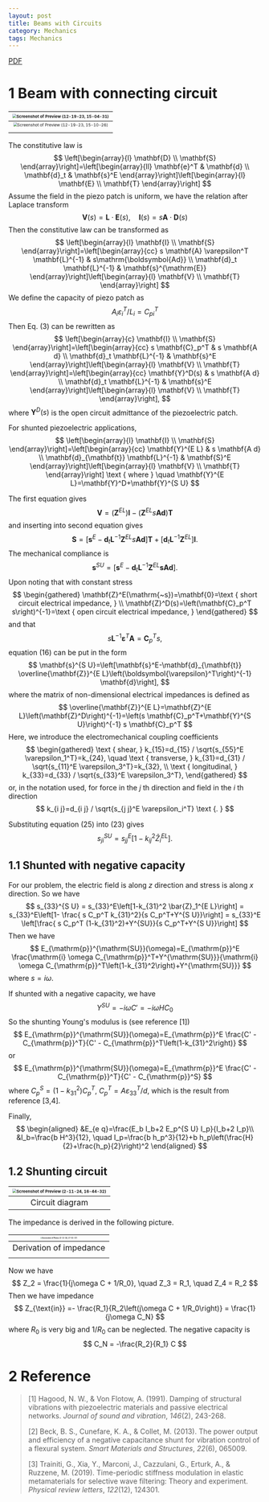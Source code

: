 ```yaml
---
layout: post
title: Beams with Circuits
category: Mechanics
tags: Mechanics
---
```


<a href="/assets/notes/2024-10-13-Beams with Circuit.pdf">PDF</a>

# 1 Beam with connecting circuit

| <img src="file:///Users/wang/Documents/record/docs/Non-Hermitian/assets/Screenshot of Preview (12-19-23, 15-04-31).png" alt="Screenshot of Preview (12-19-23, 15-04-31)" style="zoom:50%;" /> |
| :----------------------------------------------------------: |
| <img src="file:///Users/wang/Documents/record/docs/Non-Hermitian/assets/Screenshot of Preview (12-19-23, 15-10-26).png" alt="Screenshot of Preview (12-19-23, 15-10-26)" style="zoom:50%;" /> |
|                                                              |

The constitutive law is
$$
\left[\begin{array}{l}
\mathbf{D} \\
\mathbf{S}
\end{array}\right]=\left[\begin{array}{ll}
\mathbf{e}^T & \mathbf{d} \\
\mathbf{d}_t & \mathbf{s}^E
\end{array}\right]\left[\begin{array}{l}
\mathbf{E} \\
\mathbf{T}
\end{array}\right]
$$
Assume the field in the piezo patch is uniform, we have the relation after Laplace transform
$$
\mathbf{V}(s)=\mathbf{L} \cdot \mathbf{E}(s), \quad \mathbf{I}(s)=s \mathbf{A} \cdot \mathbf{D}(s)
$$
Then the constitutive law can be transformed as
$$
\left[\begin{array}{l}
\mathbf{I} \\
\mathbf{S}
\end{array}\right]=\left[\begin{array}{cc}
s \mathbf{A} \varepsilon^T \mathbf{L}^{-1} & s\mathrm{\boldsymbol{Ad}} \\
\mathbf{d}_t \mathbf{L}^{-1} & \mathbf{s}^{\mathrm{E}}
\end{array}\right]\left[\begin{array}{l}
\mathbf{V} \\
\mathbf{T}
\end{array}\right]
$$
We define the capacity of piezo patch as
$$
A_i \varepsilon_i^T / L_i=C_{p i}^T
$$
Then Eq. (3) can be rewritten as
$$
\left[\begin{array}{c}
\mathbf{I} \\
\mathbf{S}
\end{array}\right]=\left[\begin{array}{cc}
s \mathbf{C}_p^T & s \mathbf{A d} \\
\mathbf{d}_t \mathbf{L}^{-1} & \mathbf{s}^E
\end{array}\right]\left[\begin{array}{l}
\mathbf{V} \\
\mathbf{T}
\end{array}\right]=\left[\begin{array}{cc}
\mathbf{Y}^D(s) & s \mathbf{A d} \\
\mathbf{d}_t \mathbf{L}^{-1} & \mathbf{s}^E
\end{array}\right]\left[\begin{array}{l}
\mathbf{V} \\
\mathbf{T}
\end{array}\right],
$$
where $\mathbf{Y}^D(s)$ is the open circuit admittance of the piezoelectric patch.

For shunted piezoelectric applications, 
$$
\left[\begin{array}{l}
\mathbf{I} \\
\mathbf{S}
\end{array}\right]=\left[\begin{array}{cc}
\mathbf{Y}^{E L} & s \mathbf{A d} \\
\mathbf{d}_{\mathbf{t}} \mathbf{L}^{-1} & \mathbf{S}^E
\end{array}\right]\left[\begin{array}{l}
\mathbf{V} \\
\mathbf{T}
\end{array}\right] \text { where } \quad \mathbf{Y}^{E L}=\mathbf{Y}^D+\mathbf{Y}^{S U}
$$


The first equation gives
$$
\mathbf{V}=\left(\mathbf{Z}^{E L}\right) \mathbf{I}-\left(\mathbf{Z}^{E L} s \mathbf{A d}\right) \mathbf{T}
$$
and inserting into second equation gives
$$
\mathbf{S}=\left[\mathbf{s}^E-\mathbf{d}_t \mathbf{L}^{-1} \mathbf{Z}^{E L} s \mathbf{A d}\right] \mathbf{T}+\left[\mathbf{d}_t \mathbf{L}^{-1} \mathbf{Z}^{E L}\right] \mathbf{I} .
$$
The mechanical compliance is
$$
\mathbf{s}^{S U}=\left[\mathbf{s}^E-\mathbf{d}_t \mathbf{L}^{-1} \mathbf{Z}^{E L} \boldsymbol{s A d}\right] .
$$
Upon noting that with constant stress
$$
\begin{gathered}
\mathbf{Z}^E(\mathrm{~s})=\mathbf{0}=\text { short circuit electrical impedance, } \\
\mathbf{Z}^D(s)=\left(\mathbf{C}_p^T s\right)^{-1}=\text { open circuit electrical impedance, }
\end{gathered}
$$
and that
$$
s \mathbf{L}^{-1} \boldsymbol{\varepsilon}^T \mathbf{A}=\mathbf{C}_p^T s,
$$
equation (16) can be put in the form
$$
\mathbf{s}^{S U}=\left[\mathbf{s}^E-\mathbf{d}_{\mathbf{t}} \overline{\mathbf{Z}}^{E L}\left(\boldsymbol{\varepsilon}^T\right)^{-1} \mathbf{d}\right],
$$
where the matrix of non-dimensional electrical impedances is defined as
$$
\overline{\mathbf{Z}}^{E L}=\mathbf{Z}^{E L}\left(\mathbf{Z}^D\right)^{-1}=\left(s \mathbf{C}_p^T+\mathbf{Y}^{S U}\right)^{-1} s \mathbf{C}_p^T
$$
Here, we introduce the electromechanical coupling coefficients
$$
\begin{gathered}
\text { shear, } k_{15}=d_{15} / \sqrt{s_{55}^E \varepsilon_1^T}=k_{24}, \quad \text { transverse, } k_{31}=d_{31} / \sqrt{s_{11}^E \varepsilon_3^T}=k_{32}, \\
\text { longitudinal, } k_{33}=d_{33} / \sqrt{s_{33}^E \varepsilon_3^T},
\end{gathered}
$$
or, in the notation used, for force in the $j$ th direction and field in the $i$ th direction
$$
k_{i j}=d_{i j} / \sqrt{s_{j j}^E \varepsilon_i^T} \text {. }
$$

Substituting equation (25) into (23) gives
$$
s_{j i}^{S U}=s_{j j}^E\left[1-k_{i j}^2 \bar{Z}_i^{E L}\right] .
$$

## 1.1 Shunted with negative capacity

For our problem, the electric field is along $z$ direction and stress is along $x$ direction. So we have
$$
s_{33}^{S U} = s_{33}^E\left[1-k_{31}^2 \bar{Z}_1^{E L}\right] = s_{33}^E\left[1- \frac{ s C_p^T k_{31}^2}{s C_p^T+Y^{S U}}\right] = s_{33}^E \left[\frac{ s C_p^T (1-k_{31}^2)+Y^{SU}}{s C_p^T+Y^{S U}}\right]
$$
Then we have 
$$
E_{\mathrm{p}}^{\mathrm{SU}}(\omega)=E_{\mathrm{p}}^E \frac{\mathrm{i} \omega C_{\mathrm{p}}^T+Y^{\mathrm{SU}}}{\mathrm{i} \omega C_{\mathrm{p}}^T\left(1-k_{31}^2\right)+Y^{\mathrm{SU}}}
$$
where $s=i\omega$.

If shunted with a negative capacity, we have
$$
Y^{SU} = -i\omega C'=-i\omega H C_0
$$
So the shunting Young's modulus is (see reference [1])
$$
E_{\mathrm{p}}^{\mathrm{SU}}(\omega)=E_{\mathrm{p}}^E \frac{C' - C_{\mathrm{p}}^T}{C' - C_{\mathrm{p}}^T\left(1-k_{31}^2\right)}
$$
or
$$
E_{\mathrm{p}}^{\mathrm{SU}}(\omega)=E_{\mathrm{p}}^E \frac{C' - C_{\mathrm{p}}^T}{C' - C_{\mathrm{p}}^S}
$$
where $C_p^S = (1-k_{31}^2)C_p^T, \ C_{p}^T =  A \varepsilon_{33}^T / d$, which is the result from reference [3,4].

Finally, 
$$
\begin{aligned}
&E_{e q}=\frac{E_b I_b+2 E_p^{S U} I_p}{I_b+2 I_p}\\
&I_b=\frac{b H^3}{12}, \quad I_p=\frac{b h_p^3}{12}+b h_p\left(\frac{H}{2}+\frac{h_p}{2}\right)^2
\end{aligned}
$$





## 1.2 Shunting circuit

| <img src="file:///Users/wang/Documents/record/docs/Non-Hermitian/assets/Screenshot of Preview (2-11-24, 16-44-32).png" alt="Screenshot of Preview (2-11-24, 16-44-32)" style="zoom:50%;" /> |
| :----------------------------------------------------------: |
|                       Circuit diagram                        |

The impedance is derived in the following picture.

| <img src="file:///Users/wang/Documents/record/docs/Non-Hermitian/assets/Screenshot of Photos (2-11-24, 17-01-17).png" alt="Screenshot of Photos (2-11-24, 17-01-17)" style="zoom:20%;" /> |
| :----------------------------------------------------------: |
|                   Derivation of impedance                    |
|                                                              |

Now we have
$$
Z_2 = \frac{1}{j\omega C + 1/R_0}, \quad Z_3 = R_1, \quad Z_4 = R_2
$$
Then we have impedance 
$$
Z_{\text{in}} =- \frac{R_1}{R_2\left(j\omega C + 1/R_0\right)} = \frac{1}{j\omega C_N}
$$
where $R_0$ is very big and $1/R_0$ can be neglected. The negative capacity is
$$
C_N = -\frac{R_2}{R_1} C
$$





# 2 Reference

> [1] Hagood, N. W., & Von Flotow, A. (1991). Damping of structural vibrations with piezoelectric materials and passive electrical networks. *Journal of sound and vibration*, *146*(2), 243-268.
>
> [2] Beck, B. S., Cunefare, K. A., & Collet, M. (2013). The power output and efficiency of a negative capacitance shunt for vibration control of a flexural system. *Smart Materials and Structures*, *22*(6), 065009.
>
> [3] Trainiti, G., Xia, Y., Marconi, J., Cazzulani, G., Erturk, A., & Ruzzene, M. (2019). Time-periodic stiffness modulation in elastic metamaterials for selective wave filtering: Theory and experiment. *Physical review letters*, *122*(12), 124301.